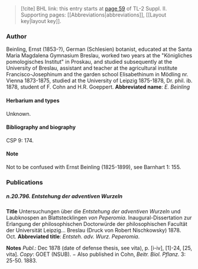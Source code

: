 > [!cite] BHL link: this entry starts at [page 59](https://www.biodiversitylibrary.org/page/33265256) of TL-2 Suppl. II.
> Supporting pages: [[Abbreviations|abbreviations]], [[Layout key|layout key]].

### Author

Beinling, Ernst (1853-?), German (Schlesien) botanist, educated at the Santa Maria Magdalena Gymnasium Breslau, worked two years at the "Königliches pomologisches Institut" in Proskau, and studied subsequently at the University of Breslau, assistant and teacher at the agricultural institute Francisco-Josephinum and the garden school Elisabethinum in Mödling nr. Vienna 1873-1875, studied at the University of Leipzig 1875-1878, Dr. phil. ib. 1878, student of F. Cohn and H.R. Goeppert. 
**Abbreviated name**: *E. Beinling*

#### Herbarium and types

Unknown.

#### Bibliography and biography

CSP 9: 174.

#### Note

Not to be confused with Ernst Beinling (1825-1899), see Barnhart 1: 155.

### Publications

##### n.20.796. Entstehung der adventiven Wurzeln

**Title**
Untersuchungen über die *Entstehung der adventiven Wurzeln* und Laubknospen an Blattstecklingen *von Peperomia*. Inaugural-Dissertation zur Erlangung der philosophischen Doctorwürde der philosophischen Facultät der Universität Leipzig... Breslau (Druck von Robert Nischkowsky) 1878. Oct.
**Abbreviated title**: *Entsteh. adv. Wurz. Peperomia*.

**Notes**
*Publ*.: Dec 1878 (date of defense thesis, see vita), p. \[i-iv\], \[1\]-24, \[25, vita\]. *Copy*: GOET (NSUB). − Also published in Cohn, *Beitr. Biol. Pflanz.* 3: 25-50. 1883.

